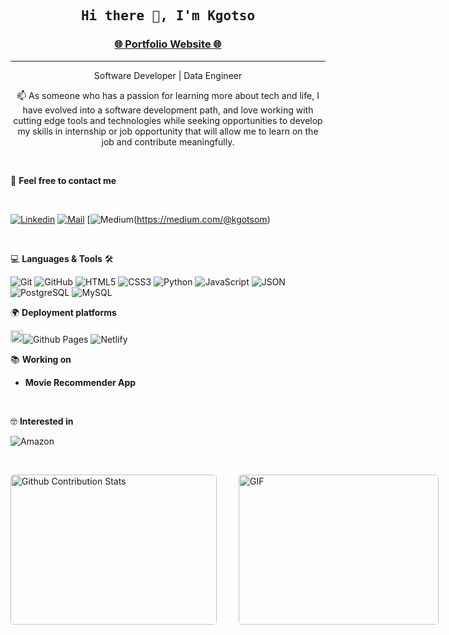 <h2 align='center'><samp><strong>Hi there 👋, I'm Kgotso</strong></samp></h2>
<h3 align='center'><strong><a href="https://kgotso.netlify.app" target="_blank">🌐 Portfolio Website 🌐</a></strong></h3>
<hr>
<p align='center'>Software Developer | Data Engineer</p>

<p align='center'> 📫 As someone who has a passion for learning more about tech and life, I have evolved into a software development path, and love working with cutting edge tools and technologies while seeking opportunities to develop my skills in internship or job opportunity that will allow me to learn on the job and contribute meaningfully.</p>
<br>

📝 **Feel free to contact me**

<br>

[![Linkedin](https://img.shields.io/badge/LinkedIn-Kgotso%20Makhalimele-blue?logo=Linkedin&logoColor=blue&labelColor=black)](https://www.linkedin.com/in/kgotso-makhalimele/)
[![Mail](https://img.shields.io/badge/Email-kgotsom@protonmail.com-blue?logo=Gmail&logoColor=blue&labelColor=black)](mailto:kgotsom@protonmail.com)
[![Medium](https://img.shields.io/badge/Medium-Kgotso%20Makhalimele-gray?logo=medium&logoColor=white&labelColor=black)(https://medium.com/@kgotsom)

<br>

💻 **Languages & Tools** 🛠️<br>

![Git](https://img.shields.io/badge/-Git-000000?style=flat&logo=git&logoColor=F05032&labelColor=ffffff)
![GitHub](https://img.shields.io/badge/-GitHub-000000?style=flat&logo=github&logoColor=000000&labelColor=ffffff)
![HTML5](https://img.shields.io/badge/-HTML5-000000?style=flat&logo=html5&logoColor=ffffff&labelColor=E34F26)
![CSS3](https://img.shields.io/badge/-CSS3-000000?style=flat&logo=css3&logoColor=ffffff&labelColor=264de4)
![Python](https://img.shields.io/badge/-Python-000000?style=flat&logo=python&logoColor=ffffff&labelColor=4B8BBE)
![JavaScript](https://img.shields.io/badge/-JavaScript-000000?style=flat&logo=javascript)
![JSON](https://img.shields.io/badge/-JSON-000000?style=flat&logo=JSON&logoColor=000000&labelColor=ffffff)
![PostgreSQL](https://img.shields.io/badge/-PostgreSQL-000000?style=flat&logo=postgresql&logoColor=ffffff&labelColor=336791)
![MySQL](https://img.shields.io/badge/-MySQL-000000?style=flat&logo=mysql&labelColor=ffffff)

🌍 **Deployment platforms**<br>

<img alt="Github Pages" width="20px" height="20px" src="https://techcrunch.com/wp-content/uploads/2010/07/github-logo.png" />![Github Pages](https://img.shields.io/badge/-Github%20Pages-000000?)
![Netlify](https://img.shields.io/badge/-Netlify-000000?style=flat&logo=netlify&labelColor=000000)


📚 **Working on** <br>

- **Movie Recommender App**
<br>


🤓 **Interested in** <br>

![Amazon](https://img.shields.io/badge/-AWS-000000?style=flat&logo=amazon&labelColor=000000)


</br>
<p style="display: flex; justify-contect: space-between;">
<img style="border-radius: 5px; margin-bottom: 5px" alt="Github Contribution Stats" width="330px" height="240px" src="https://github-contribution-stats.vercel.app/api/?username=kgotsosm" />
<img style="border-radius: 5px; margin: 0 0 5px 35px;" alt="GIF" width="320px" height="240px" src="https://miro.medium.com/max/875/1*Urc28sbnORGOW5oyohQ06g.gif" />
</p>

